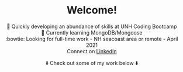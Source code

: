 <div align="center">

# Welcome!

🧰 Quickly developing an abundance of skills at UNH Coding Bootcamp  
🧪 Currently learning MongoDB/Mongoose  <!-- & building a JavaScript card game  -->  
:bowtie: Looking for full-time work - NH seacoast area or remote - April 2021  
Connect on [LinkedIn](https://www.linkedin.com/in/joeldore/)  

⬇️ Check out some of my work below ⬇️

</div>

<!--
# Ideas:
- 🔭 Currently working on...
- 👯 Looking to collaborate on...
- 🤔 Looking for help with...
- 💬 Ask me about...
- 📫 How to reach me: 
- ⚡ Fun fact: 
-->
